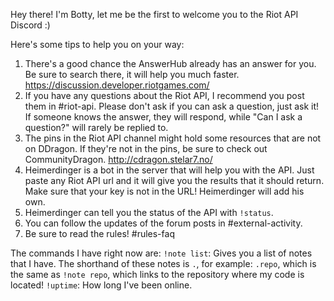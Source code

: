Hey there! I'm Botty, let me be the first to welcome you to the Riot API Discord :)

Here's some tips to help you on your way:
1. There's a good chance the AnswerHub already has an answer for you. Be sure to search there, it will help you much faster. https://discussion.developer.riotgames.com/
3.  If you have any questions about the Riot API, I recommend you post them in #riot-api. Please don't ask if you can ask a question, just ask it! If someone knows the answer, they will respond, while "Can I ask a question?" will rarely be replied to.
4. The pins in the Riot API channel might hold some resources that are not on DDragon. If they're not in the pins, be sure to check out CommunityDragon. http://cdragon.stelar7.no/
5. Heimerdinger is a bot in the server that will help you with the API. Just paste any Riot API url and it will give you the results that it should return. Make sure that your key is not in the URL! Heimerdinger will add his own. 
6. Heimerdinger can tell you the status of the API with `!status`.
7. You can follow the updates of the forum posts in #external-activity.
8. Be sure to read the rules! #rules-faq

The commands I have right now are:
`!note list`: Gives you a list of notes that I have. The shorthand of these notes is `.`, for example: `.repo`, which is the same as `!note repo`, which links to the repository where my code is located!
`!uptime`: How long I've been online.